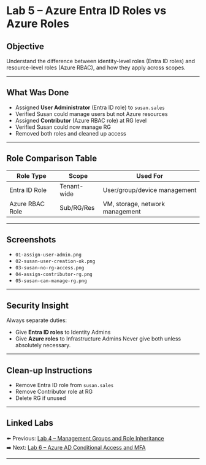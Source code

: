 # Lab 5 – Azure Entra ID Roles vs Azure Roles

## Objective

Understand the difference between identity-level roles (Entra ID roles) and resource-level roles (Azure RBAC), and how they apply across scopes.

---

## What Was Done

- Assigned **User Administrator** (Entra ID role) to `susan.sales`
- Verified Susan could manage users but not Azure resources
- Assigned **Contributor** (Azure RBAC role) at RG level
- Verified Susan could now manage RG
- Removed both roles and cleaned up access

---

## Role Comparison Table

| Role Type           | Scope          | Used For                         |
|---------------------|----------------|----------------------------------|
| Entra ID Role       | Tenant-wide    | User/group/device management     |
| Azure RBAC Role     | Sub/RG/Res     | VM, storage, network management  |

---

## Screenshots

- `01-assign-user-admin.png`
- `02-susan-user-creation-ok.png`
- `03-susan-no-rg-access.png`
- `04-assign-contributor-rg.png`
- `05-susan-can-manage-rg.png`

---

## Security Insight

Always separate duties:
- Give **Entra ID roles** to Identity Admins
- Give **Azure roles** to Infrastructure Admins
Never give both unless absolutely necessary.

---

## Clean-up Instructions

- Remove Entra ID role from `susan.sales`
- Remove Contributor role at RG
- Delete RG if unused

---

## Linked Labs

⬅️ Previous: [Lab 4 – Management Groups and Role Inheritance](../Lab04-Management-Groups-Hierarchy/README.md)  
➡️ Next: [Lab 6 – Azure AD Conditional Access and MFA](../Lab06-Conditional-Access-MFA/README.md)

---
